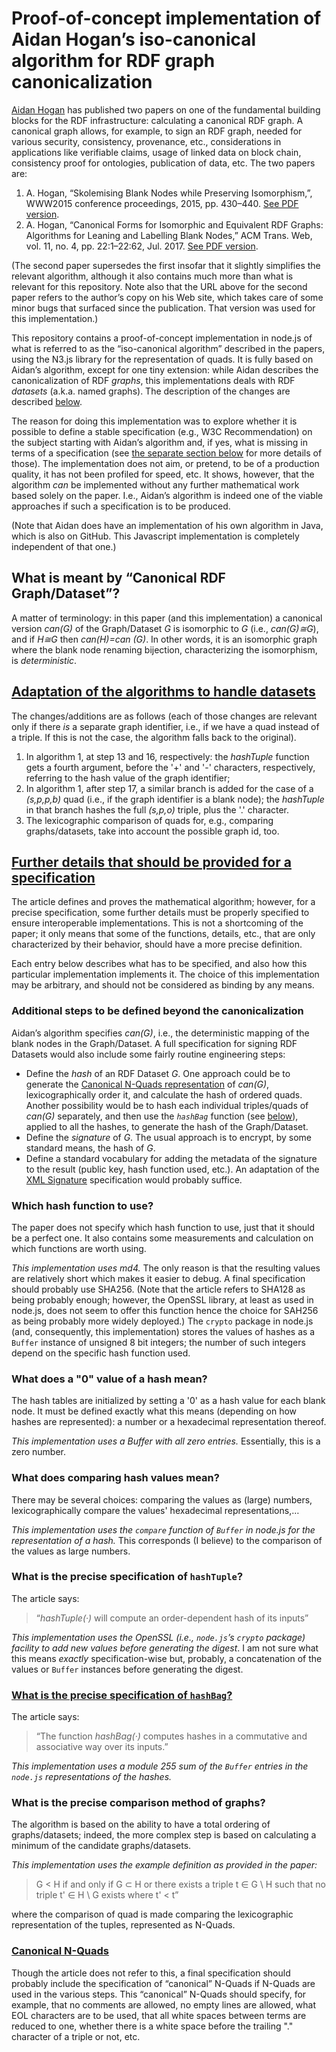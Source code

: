 # Proof-of-concept implementation of Aidan Hogan’s iso-canonical algorithm for RDF graph canonicalization

[Aidan Hogan](http://aidanhogan.com/) has published two papers on one of the fundamental building blocks for the RDF infrastructure: calculating a canonical RDF graph. A canonical graph allows, for example, to sign an RDF graph, needed for various security, consistency, provenance, etc., considerations in applications like verifiable claims, usage of linked data on block chain, consistency proof for ontologies, publication of data, etc. The two papers are:

1. A. Hogan, “Skolemising Blank Nodes while Preserving Isomorphism,”, WWW2015 conference proceedings, 2015, pp. 430–440. [See PDF version](http://www.www2015.it/documents/proceedings/proceedings/p430.pdf).
2. A. Hogan, “Canonical Forms for Isomorphic and Equivalent RDF Graphs: Algorithms for Leaning and Labelling Blank Nodes,” ACM Trans. Web, vol. 11, no. 4, pp. 22:1–22:62, Jul. 2017. [See PDF version](http://aidanhogan.com/docs/rdf-canonicalisation.pdf).

(The second paper supersedes the first insofar that it slightly simplifies the relevant algorithm, although it also contains much more than what is relevant for this repository. Note also that the URL above for the second paper refers to the author’s copy on his Web site, which takes care of some minor bugs that surfaced since the publication. That version was used for this implementation.)

This repository contains a proof-of-concept implementation in node.js of what is referred to as the “iso-canonical algorithm” described in the papers, using the N3.js library for the representation of quads. It is fully based on Aidan’s algorithm, except for one tiny extension: while Aidan describes the canonicalization of RDF _graphs_, this implementations deals with RDF _datasets_ (a.k.a. named graphs). The description of the changes are described [below](#datasets).

The reason for doing this implementation was to explore whether it is possible to define a stable specification (e.g., W3C Recommendation) on the subject starting with Aidan’s algorithm and, if yes, what is missing in terms of a specification (see [the separate section below](#spec) for more details of those). The implementation does not aim, or pretend, to be of a production quality, it has not been profiled for speed, etc. It shows, however, that the algorithm _can_ be implemented without any further mathematical work based solely on the paper. I.e., Aidan’s algorithm is indeed one of the viable approaches if such a specification is to be produced.

(Note that Aidan does have an implementation of his own algorithm in Java, which is also on GitHub. This Javascript implementation is completely independent of that one.)

## What is meant by “Canonical RDF Graph/Dataset”?

A matter of terminology: in this paper (and this implementation) a canonical version _can(G)_ of the Graph/Dataset _G_ is isomorphic to _G_ (i.e., _can(G)≅G_), and if _H≅G_ then _can(H)=can (G)_. In other words, it is an isomorphic graph where the blank node renaming bijection, characterizing the isomorphism, is _deterministic_.

## [Adaptation of the algorithms to handle datasets](id:datasets)

The changes/additions are as follows (each of those changes are relevant only if there _is_ a separate graph identifier, i.e., if we have a quad instead of a triple. If this is not the case, the algorithm falls back to the original).

1. In algorithm 1, at step 13 and 16, respectively: the _hashTuple_ function gets a fourth argument, before the '+' and '-' characters, respectively, referring to the hash value of the graph identifier;
2. In algorithm 1, after step 17, a similar branch is added for the case of a _(s,p,p,b)_ quad (i.e., if the graph identifier is a blank node); the _hashTuple_ in that branch hashes the full _(s,p,o)_ triple, plus the '.' character.
3. The lexicographic comparison of quads for, e.g., comparing graphs/datasets, take into account the possible graph id, too.

## [Further details that should be provided for a specification](id:spec)

The article defines and proves the mathematical algorithm; however, for a precise specification, some further details must be properly specified to ensure interoperable implementations. This is not a shortcoming of the paper; it only means that some of the functions, details, etc., that are only characterized by their behavior, should have a more precise definition.

Each entry below describes what has to be specified, and also how this particular implementation implements it. The choice of this implementation may be arbitrary, and should not be considered as binding by any means.

### Additional steps to be defined beyond the canonicalization

Aidan’s algorithm specifies _can(G)_, i.e., the deterministic mapping of the blank nodes in the Graph/Dataset. A full specification for signing RDF Datasets would also include some fairly routine engineering steps:

- Define the _hash_ of an RDF Dataset _G_. One approach could be to generate the [Canonical N-Quads representation](#canq) of _can(G)_, lexicographically order it, and calculate the hash of ordered quads. Another possibility would be to hash each individual triples/quads of _can(G)_ separately, and then use the _`hashBag`_ function (see [below](#hashbag)), applied to all the hashes, to generate the hash of the Graph/Dataset.
- Define the _signature_ of _G_. The usual approach is to encrypt, by some standard means, the hash of _G_.
- Define a standard vocabulary for adding the metadata of the signature to the result (public key, hash function used, etc.). An adaptation of the [XML Signature](https://www.w3.org/TR/xmldsig-core/) specification would probably suffice.

### Which hash function to use?

The paper does not specify which hash function to use, just that it should be a perfect one. It also contains some measurements and calculation on which functions are worth using.

_This implementation uses md4._ The only reason is that the resulting values are relatively short which makes it easier to debug. A final specification should probably use SHA256. (Note that the article refers to SHA128 as being probably enough; however, the OpenSSL library, at least as used in node.js, does not seem to offer this function hence the choice for SAH256 as being probably more widely deployed.) The `crypto` package in node.js (and, consequently, this implementation) stores the values of hashes as a `Buffer` instance of unsigned 8 bit integers; the number of such integers depend on the specific hash function used.

### What does a "0" value of a hash mean?

The hash tables are initialized by setting a '0' as a hash value for each blank node. It must be defined exactly what this means (depending on how hashes are represented): a number or a hexadecimal representation thereof.

_This implementation uses a Buffer with all zero entries._ Essentially, this is a zero number.

### What does comparing hash values mean?

There may be several choices: comparing the values as (large) numbers, lexicographically compare the values' hexadecimal representations,…

_This implementation uses the `compare` function of `Buffer` in node.js for the representation of a hash._ This corresponds (I believe) to the comparison of the values as large numbers.

### What is the precise specification of `hashTuple`?

The article says:

>“_hashTuple(·)_ will compute an order-dependent hash of its inputs”

_This implementation uses the OpenSSL (i.e., `node.js`’s `crypto` package) facility to add new values before generating the digest_. I am not sure what this means _exactly_ specification-wise but, probably, a concatenation of the values or `Buffer` instances before generating the digest.

### [What is the precise specification of `hashBag`?](id:hashbag)

The article says:

> “The function _hashBag(·)_ computes hashes in a commutative and associative way over its inputs.”

_This implementation uses a module 255 sum of the `Buffer` entries in the `node.js` representations of the hashes._

### What is the precise comparison method of graphs?

The algorithm is based on the ability to have a total ordering of graphs/datasets; indeed, the more complex step is based on calculating a minimum of the candidate graphs/datasets.

_This implementation uses the example definition as provided in the paper:_

> G < H if and only if G ⊂ H or there exists a triple t ∈ G \ H such that no triple t' ∈ H \ G exists where t' < t”

where the comparison of quad is made comparing the lexicographic representation of the tuples, represented as N-Quads.

### [Canonical N-Quads](id:canq)

Though the article does not refer to this, a final specification should probably include the specification of “canonical” N-Quads if N-Quads are used in the various steps. This “canonical” N-Quads should specify, for example, that no comments are allowed, no empty lines are allowed, what EOL characters are to be used, that all white spaces between terms are reduced to one, whether there is a white space before the trailing "." character of a triple or not, etc.
